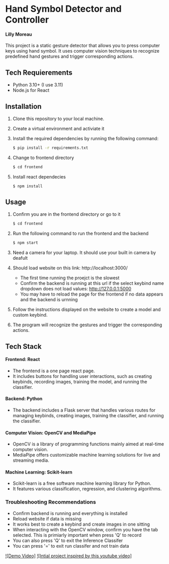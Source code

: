 # Hand Symbol Detector and Controller
#### Lilly Moreau

This project is a static gesture detector that allows you to press computer keys using hand symbol. It uses computer vision techniques to recognize predefined hand gestures and trigger corresponding actions.
 
## Tech Requierements
* Python 3.10+ (I use 3.11)
* Node.js for React

## Installation
1. Clone this repository to your local machine.
2. Create a virtual environment and activiate it
3. Install the required dependencies by running the following command:

    ```bash
    $ pip install -r requirements.txt
    ```
4. Change to frontend directory
    ```bash
    $ cd frontend
    ```
5. Install react dependecies
    ```bash
    $ npm install
    ```


## Usage
1. Confirm you are in the frontend directory or go to it
    ```bash
    $ cd frontend
    ```
2. Run the following command to run the frontend and the backend
    ```bash
    $ npm start
    ```
2. Need a camera for your laptop. It should use your built in camera by deafult
3. Should load website on this link: http://localhost:3000/
   - The first time running the proejct is the slowest
   - Confirm the backend is running at this url if the select keybind name dropdown does not load values: http://127.0.0.1:5000 
   - You may have to reload the page for the frontend if no data appears and the backend is urnning

4. Follow the instructions displayed on the website to create a model and custom keybind.
5. The program will recognize the gestures and trigger the corresponding actions.

## Tech Stack
#### Frontend: React
- The frontend is a one page react page. 
- It includes buttons for handling user interactions, such as creating keybinds, recording images, training the model, and running the classifier.
#### Backend: Python
- The backend includes a Flask server that handles various routes for managing keybinds, creating images, training the classifier, and running the classifier.
#### Computer Vision: OpenCV and MediaPipe
- OpenCV is a library of programming functions mainly aimed at real-time computer vision. 
- MediaPipe offers customizable machine learning solutions for live and streaming media.
#### Machine Learning: Scikit-learn
- Scikit-learn is a free software machine learning library for Python. 
- It features various classification, regression, and clustering algorithms.

### Troubleshooting Recommendations
- Confirm backend is running and everything is installed
- Reload website if data is missing
- It works best to create a keybind and create images in one sitting
- When interacting with the OpenCV window, confirm you have the tab selected. This is primiarly important when press 'Q' to record 
- You can also press 'Q' to exit the Inference Classifer 
- You can press '=' to exit run classifer and not train data

[![Demo Video]](https://www.youtube.com/watch?v=GkLSWfltXjA)
[![Intial project inspired by this youtube video]](https://www.youtube.com/watch?v=MJCSjXepaAM)

